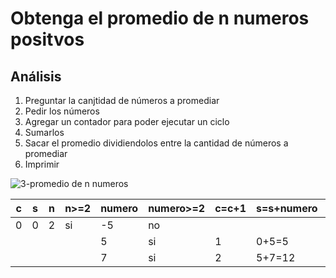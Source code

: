 # Obtenga el promedio de n numeros positvos

## Análisis
1. Preguntar la canjtidad de números a promediar 
2. Pedir los números
3. Agregar un contador para poder ejecutar un ciclo
4. Sumarlos 
5. Sacar el promedio dividiendolos entre la cantidad de números a promediar
6. Imprimir

![3-promedio de n numeros](https://github.com/Jpandurre/Apuntes-primera-parcial-/assets/145734894/2828d777-a513-4da1-852e-6e26a68b0224)

| c | s | n | n>=2 | numero | numero>=2 | c=c+1 | s=s+numero | c<n | p=s/c | p |
|---|---|---|------|--------|-----------|-------|------------|-----|-------|---|
| 0 | 0 | 2 | si   | -5     | no        |       |            |     |       |   |
|   |   |   |      | 5      | si        | 1     | 0+5=5      | si  |       |   |
|   |   |   |      | 7      | si        | 2     | 5+7=12     | no  | 12/2  | 6 |

